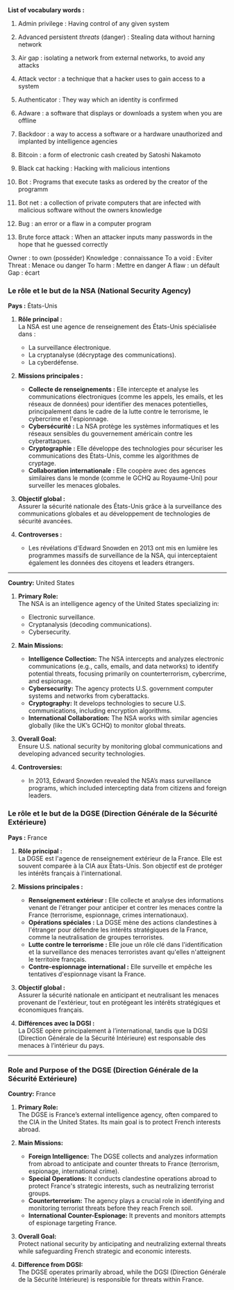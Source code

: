 
**List of vocabulary words :**

1. Admin privilege : Having control of any given system
2. Advanced persistent *threats* (danger) : Stealing data without harning network
3. Air gap : isolating a network from external networks, to avoid any attacks
4. Attack vector : a technique that a hacker uses to gain access to a system
5. Authenticator : They way which an identity is confirmed
6. Adware : a software that displays or downloads a system when you are offline


1. Backdoor : a way to access a software or a hardware unauthorized and implanted by intelligence agencies
2. Bitcoin : a form of electronic cash created by Satoshi Nakamoto 
3. Black cat hacking : Hacking with malicious intentions
4. Bot : Programs that execute tasks as ordered by the creator of the programm 
6. Bot net : a collection of private computers that are infected with malicious software without the owners knowledge

1. Bug : an error or a flaw in a computer program
2. Brute force attack : When an attacker inputs many passwords in the hope that he guessed correctly 



Owner : to own (posséder)
Knowledge : connaissance
To a void : Eviter
Threat : Menace ou danger
To harm : Mettre en danger
A flaw : un défault
Gap : écart




### **Le rôle et le but de la NSA (National Security Agency)**
**Pays :** États-Unis

1. **Rôle principal :**  
    La NSA est une agence de renseignement des États-Unis spécialisée dans :
    
    - La surveillance électronique.
    - La cryptanalyse (décryptage des communications).
    - La cyberdéfense.
2. **Missions principales :**
    
    - **Collecte de renseignements :** Elle intercepte et analyse les communications électroniques (comme les appels, les emails, et les réseaux de données) pour identifier des menaces potentielles, principalement dans le cadre de la lutte contre le terrorisme, le cybercrime et l'espionnage.
    - **Cybersécurité :** La NSA protège les systèmes informatiques et les réseaux sensibles du gouvernement américain contre les cyberattaques.
    - **Cryptographie :** Elle développe des technologies pour sécuriser les communications des États-Unis, comme les algorithmes de cryptage.
    - **Collaboration internationale :** Elle coopère avec des agences similaires dans le monde (comme le GCHQ au Royaume-Uni) pour surveiller les menaces globales.
3. **Objectif global :**  
    Assurer la sécurité nationale des États-Unis grâce à la surveillance des communications globales et au développement de technologies de sécurité avancées.
    
4. **Controverses :**
    
    - Les révélations d'Edward Snowden en 2013 ont mis en lumière les programmes massifs de surveillance de la NSA, qui interceptaient également les données des citoyens et leaders étrangers.

---

**Country:** United States

1. **Primary Role:**  
    The NSA is an intelligence agency of the United States specializing in:
    
    - Electronic surveillance.
    - Cryptanalysis (decoding communications).
    - Cybersecurity.
2. **Main Missions:**
    
    - **Intelligence Collection:** The NSA intercepts and analyzes electronic communications (e.g., calls, emails, and data networks) to identify potential threats, focusing primarily on counterterrorism, cybercrime, and espionage.
    - **Cybersecurity:** The agency protects U.S. government computer systems and networks from cyberattacks.
    - **Cryptography:** It develops technologies to secure U.S. communications, including encryption algorithms.
    - **International Collaboration:** The NSA works with similar agencies globally (like the UK’s GCHQ) to monitor global threats.
3. **Overall Goal:**  
    Ensure U.S. national security by monitoring global communications and developing advanced security technologies.
    
4. **Controversies:**
    
    - In 2013, Edward Snowden revealed the NSA’s mass surveillance programs, which included intercepting data from citizens and foreign leaders.



### **Le rôle et le but de la DGSE (Direction Générale de la Sécurité Extérieure)**

**Pays :** France

1. **Rôle principal :**  
    La DGSE est l'agence de renseignement extérieur de la France. Elle est souvent comparée à la CIA aux États-Unis. Son objectif est de protéger les intérêts français à l'international.
    
2. **Missions principales :**
    
    - **Renseignement extérieur :** Elle collecte et analyse des informations venant de l'étranger pour anticiper et contrer les menaces contre la France (terrorisme, espionnage, crimes internationaux).
    - **Opérations spéciales :** La DGSE mène des actions clandestines à l'étranger pour défendre les intérêts stratégiques de la France, comme la neutralisation de groupes terroristes.
    - **Lutte contre le terrorisme :** Elle joue un rôle clé dans l'identification et la surveillance des menaces terroristes avant qu'elles n'atteignent le territoire français.
    - **Contre-espionnage international :** Elle surveille et empêche les tentatives d'espionnage visant la France.
3. **Objectif global :**  
    Assurer la sécurité nationale en anticipant et neutralisant les menaces provenant de l'extérieur, tout en protégeant les intérêts stratégiques et économiques français.
    
4. **Différences avec la DGSI :**  
    La DGSE opère principalement à l’international, tandis que la DGSI (Direction Générale de la Sécurité Intérieure) est responsable des menaces à l’intérieur du pays.

---
### **Role and Purpose of the DGSE (Direction Générale de la Sécurité Extérieure)**

**Country:** France

1. **Primary Role:**  
    The DGSE is France’s external intelligence agency, often compared to the CIA in the United States. Its main goal is to protect French interests abroad.
    
2. **Main Missions:**
    
    - **Foreign Intelligence:** The DGSE collects and analyzes information from abroad to anticipate and counter threats to France (terrorism, espionage, international crime).
    - **Special Operations:** It conducts clandestine operations abroad to protect France's strategic interests, such as neutralizing terrorist groups.
    - **Counterterrorism:** The agency plays a crucial role in identifying and monitoring terrorist threats before they reach French soil.
    - **International Counter-Espionage:** It prevents and monitors attempts of espionage targeting France.
3. **Overall Goal:**  
    Protect national security by anticipating and neutralizing external threats while safeguarding French strategic and economic interests.
    
4. **Difference from DGSI:**  
    The DGSE operates primarily abroad, while the DGSI (Direction Générale de la Sécurité Intérieure) is responsible for threats within France.